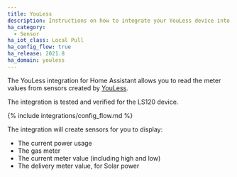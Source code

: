 ```yaml
---
title: YouLess
description: Instructions on how to integrate your YouLess device into Home Assistant.
ha_category:
  - Sensor
ha_iot_class: Local Pull
ha_config_flow: true
ha_release: 2021.8
ha_domain: youless
---
```


The YouLess integration for Home Assistant allows you to read the meter values from sensors created by [YouLess](https://www.youless.nl/home.html).

The integration is tested and verified for the LS120 device.

{% include integrations/config_flow.md %}

The integration will create sensors for you to display:

- The current power usage
- The gas meter
- The current meter value (including high and low)
- The delivery meter value, for Solar power
